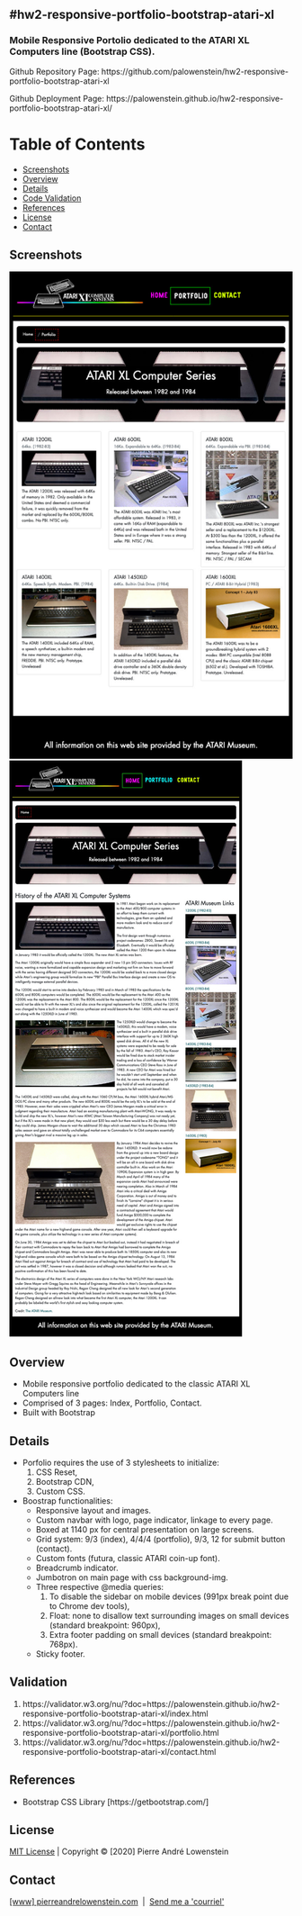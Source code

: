 ## #hw2-responsive-portfolio-bootstrap-atari-xl

<h3>Mobile Responsive Portolio dedicated to the ATARI XL Computers line (Bootstrap CSS).</h3>
<p>Github Repository Page: https://github.com/palowenstein/hw2-responsive-portfolio-bootstrap-atari-xl</p>
<p>Github Deployment Page: https://palowenstein.github.io/hw2-responsive-portfolio-bootstrap-atari-xl/</p>

# Table of Contents
  * [Screenshots](#Screenshots)
  * [Overview](#Overview)
  * [Details](#Details)
  * [Code Validation](#Validation)
  * [References](#References)
  * [License](#License)
  * [Contact](#Contact)

## Screenshots
![ATARI XL Computers Museum Page1 (Screenshot)](./images/ucla-hw2-atari-museum-1.jpg?raw=true "ATARI XL Computers Museum Page1 (Screenshot)")
![ATARI XL Computers Museum Page2 (Screenshot)](./images/ucla-hw2-atari-museum-2+3.jpg?raw=true "ATARI XL Computers Museum Page2 (Screenshot)")

## Overview
<ul>
<li>Mobile responsive portfolio dedicated to the classic ATARI XL Computers line</li>
<li>Comprised of 3 pages: Index, Portfolio, Contact.</li>
<li>Built with Bootstrap</li>
</ul>

## Details
<ul>

<li>Porfolio requires the use of 3 stylesheets to initialize:
        <ol>
        <li>CSS Reset,</li>
        <li>Bootstrap CDN,</li>
        <li>Custom CSS.</li>
        </ol>
</li>

<li>Boostrap functionalities:
        <ul>
        <li>Responsive layout and images.</li>
        <li>Custom navbar with logo, page indicator, linkage to every page.</li>
        <li>Boxed at 1140 px for central presentation on large screens.</li>
        <li>Grid system: 9/3 (index), 4/4/4 (portfolio), 9/3, 12 for submit button (contact).</li>
        <li>Custom fonts (futura, classic ATARI coin-up font).</li>
        <li>Breadcrumb indicator.</li>
        <li>Jumbotron on main page with css background-img.</li>
        <li>Three respective @media queries:
                <ol>
                <li>To disable the sidebar on mobile devices (991px break point due to Chrome dev tools),</li>
                <li>Float: none to disallow text surrounding images on small devices (standard breakpoint: 960px),</li>
                <li>Extra footer padding on small devices (standard breakpoint: 768px).</li>
                </ol>
        </li>
        <li>Sticky footer.</li>
        </ul>

</ul>

## Validation
<ol>
        <li>https://validator.w3.org/nu/?doc=https://palowenstein.github.io/hw2-responsive-portfolio-bootstrap-atari-xl/index.html</li>
        <li>https://validator.w3.org/nu/?doc=https://palowenstein.github.io/hw2-responsive-portfolio-bootstrap-atari-xl/portfolio.html</li>
        <li>https://validator.w3.org/nu/?doc=https://palowenstein.github.io/hw2-responsive-portfolio-bootstrap-atari-xl/contact.html</li>
</ol>

## References
<ul>
<li>Bootstrap CSS Library [https://getbootstrap.com/]</li>
</ul>

 ## License
<p>
<a href="./MITlicense.txt">MIT License</a> | Copyright © [2020] Pierre André Lowenstein
</p>

 ## Contact
<p>
<a href="http://pierreandrelowenstein.com" title="[www] Pierre Andr&eacute; Lowenstein" target="_blank">[www] pierreandrelowenstein.com</a>
&nbsp;|&nbsp;
<a href="mailto:soundtrackspecialist@gmail.com" title="Courriel">Send me a 'courriel'</a>
</p>